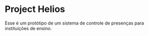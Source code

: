# Project Helios

Esse é um protótipo de um sistema de controle de presenças para instituições de ensino.


